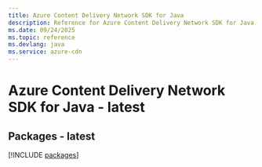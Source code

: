 ```yaml
---
title: Azure Content Delivery Network SDK for Java
description: Reference for Azure Content Delivery Network SDK for Java
ms.date: 09/24/2025
ms.topic: reference
ms.devlang: java
ms.service: azure-cdn
---
```

# Azure Content Delivery Network SDK for Java - latest
## Packages - latest
[!INCLUDE [packages](content-delivery-network-index.md)]